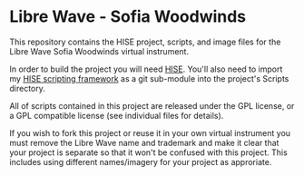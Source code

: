 # Libre Wave - Sofia Woodwinds
This repository contains the HISE project, scripts, and image files for the Libre Wave Sofia Woodwinds virtual instrument.

In order to build the project you will need [HISE](https://github.com/christophhart/HISE). You'll also need to import my [HISE scripting framework](https://github.com/davidhealey/HISE-Scripting-Framework) as a git sub-module into the project's Scripts directory.

All of scripts contained in this project are released under the GPL license, or a GPL compatible license (see individual files for details).

If you wish to fork this project or reuse it in your own virtual instrument you must remove the Libre Wave name and trademark and make it clear that your project is separate so that it won't be confused with this project. This includes using different names/imagery for your project as approriate.
